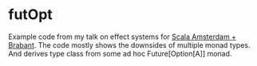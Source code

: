 # futOpt

Example code from my talk on effect systems for [Scala Amsterdam + Brabant](http://www.meetup.com/amsterdam-scala/events/222863307/). The code mostly shows the downsides of multiple monad types. 
And derives type class from some ad hoc Future[Option[A]] monad.
